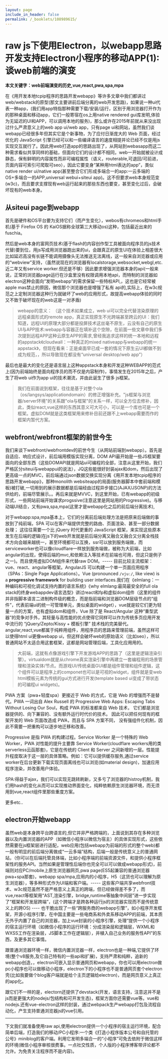 ```yaml
---
layout: page
include_in_header: false
permalink: /_booklets/108989615/
---
```

raw js下使用Electron，以webapp思路开发支持Electron小程序的移动APP(1):谈web前端的演变
=====

__本文关键字：web前端演变的历史,vue,react,pwa,spa,mpa__

在《用开发本地tcpip程序的思路开发webapp》等许多文章中我们都讲过web/webstack的原型(那文主要讲前后端分离的web开发思路)，如果说一种ui代表一种app，(我们用app特指那种需要下载/安装/运行，区别于用浏览器打开作为的那种桌面和移动app，它们一般寄宿在os上用native rendered gui库发明,体验为无延迟的UI和APP，可以调用本地的服务)，那么或许在2015年前就从来没出现过什么严肃意义上的web app ui/web app，只有page ui和网站，虽然我们谈webapp已经很多年但其实它是个新事物，为了应付日渐庞大的 Web 页面，经过优化的 JavaScript 引擎已经可以和一些编译语言的速度相提并论已经不仅是用js实现交互就行了。因此用web打造app的思路出现了，从网站到webasapp而这二种需求看似共享同样的基础，但面向它们的设计都不相同，web一开始就被设计成静态，保有鲜明的内容属性而非可编程属性（语义，routerable,可退回/可前进，页面内容可索引可爬取可seo），因此它要变身“某种用html表达的app”，类似native render ui/native app(甚至整合它们形成多端合一的app:一云多端的OS+多端合一的APP,universal webui+siteui app)。这不但要求web本身规范变(w3c)，而且要求支撑现有web运行起来的那些东西也要变，甚至变化过后，会破坏现有的web本身。

从siteui page到webapp
-----

首先是硬件和OS平台要为支持它们（而产生变化），webos有chromeos和html手机(基于 Firefox OS 的 KaiOS据称全球第三大移动os)这种，包括最近出来的fuschia。

然后是web本身的富网页技术(基于flash的内容创作型工具被面向程序员的js技术代替)要到位，用js写成用浏览器跑出来的ui，会跟真正的原生UI在体验上相差很大比如延迟高没有长链不能调用摄像头无法推送无法离线，这一般来自浏览器或应用的“webview”支持，（虽然说现在的浏览器有localstorage,websocket,webgl,etc.近二年又有service worker.但还是不够）因此要求增强浏览器本身的api(一般来说，正常的浏览器page运行在沙盒里没有权限调用本地api，而特制的浏览器如electron这种会面向“发明webapp”的需求保留一些特权API,，这也是它经常被apple mas禁止的原因，微信那个浏览器也是增强了私有 api的,实际上，在w3c规范之上定制浏览器这种行为就破坏了web的应用形式，故提高webapp体验的同时又不致于破坏现在的web这是一对矛盾)

> webapp的意义：
>（这个技术如果成立，web ui可以完全代替渲染原理的远程桌面形式的remote app，真正实现原生不光跨端甚至跨云的UI：我们知道，远程UI的原理大部分都是投屏技术这丝毫不原生，云没有自己的原生UI与APP技术:webapp与容器正在填补这个空隙，在前面一些文章中我们多次提到远程APP这种云原生APP的需求,曾经我追求这样的统一本地和远程的appstack《cloudwall：一种真正的mixed nativeapp与webapp的统一appstack》，但现在看来：正是桌面早已成一套的情况下原生云UI都做不到成为规范，，所以导致现在都没有“universal desktop/web app”）

最后也是最大的变化还是语言层上这种appstack本身和开发这种WEBAPP的范式上(因为前端始终是面向程序员的而不仅是内容制作)，事情发生在2015年之后，产生了将web ui作为app ui的技术潮流，并由此诞生了很多 js框架。

> 我们在前面说到框架，往往是基于对整个ola（os/langsys/applicationdomain）的修正增强补充。"js框架与浏览器/server环境"的关系跟"ola与框架"的关系一样，可以全方位去修补，因此，类似react,vue这样的东西其意义可大可小，可以是一个库也可是一个框架。虚拟DOM就是这类框架用来修补目前还跟不上webapp需要而作的框架内暂代方案。

webfront/webfront框架的前世今生
-----

我们来谈下webfront/webfrontdev的前世今生（从网站前端到webapp）。首先是自适应、响应式设计，前后端用模版实现分离，DOM API最开始是一些JS框架要面向的全部东西（这些DOMAPI就是网站ui可编程的全部，注意从这里开始，我们严格区分siteui与webappui的说法），JQ这些能很好封装ajax和dom，然后出现了更高级一点的MVC，前后端通过json数据交换实现分离《用开发本地tcpip程序的思路开发webapp》，那种monolith websiteapp的局面(服务器脚本中套前端和模板)被打破,一切用到的展示数据都是后端经由过程异步接口(AJAX/JSONP)的方法供给的，前端尽管展示。。再后来就是MVVC，到这里开始，已有webapp的初级形式，一些网站前端开始谋求progssive(注意这里是网站用的Progressive)。与移动端UI结合，又有pwa,spa,mpa(这里才是webapp化之后的前后端分离技术),

对于webapp:spa,mpa基本上，它们的分离前后端处理方法是把原来后端做的事放到了纯前端，SPA 可以在客户端提供完整的路由、页面渲染、甚至一部分数据处理； 这往往需要一个比 jQuery 时代更重的 JavaScript 框架，来实现这些原本发生在后端的逻辑(在js下的web开发就是前后端分离又融合又融合又分离全栈技术方向会越来越统一，甚至环境都可以互换，ssr可以放到服务端做，而serviceworker也可以像cloudflare一样放到服务端做，被称为大前端，比如angular的出现，使得后端的mvc,和依赖注入等技术在前端也可用，但这只是例子之一)。而且使用虚拟DOM组件来代替raw DOM。----- 目前比较主流框架：vue、react、angular等框架。AngularJS 可以构建一个单一页面应用程序（SPAs：Single Page Applications）。Vue (pronounced `/vjuː/`, like view) is a **progressive framework** for building user interfaces.我们在《elmlang：一种编码和可视化调试支持内置的语言系统》《why elmlang:最简最安全的full ola stack的终身webappdev语言选型》讲过react和fp和虚拟dom组件（这里的组件并非指脚本语言二进制构件级的概念，而是指前端和浏览器DOM层级节点的“组件”，代表前端ui的统一可管理单元，类似桌面的widget），vue就是较它们更为轻量一点的方案，也有虚拟dom和组件，Vue 除了是 React/Angular 这种“重型武器”的竞争对手外，其轻量与高性能的优点使得它同样可以作为传统多页应用开发中流行的 “jQuery/Zepto/Kissy + 模板引擎” 技术栈的完美替代。angular,react,vue都属于纯粹用组件，用程序员的思路来管理前端，虽然这样可以使得html ui更像webapp ui，但这样会破坏web的原始语义（比如seo），所以普通网站不太适合用这套框架，这都是网站管理后端，工具化应用用的。

> 大前端，这就有点像游戏引擎下开发游戏APP的思路了（这里是逻辑渲染引擎）。virtualdom就是从chrome真实渲染引擎中再建立一套编程用的场景管理和渲染实体/节点。而游戏UI/传统桌面GUI都是组件管理和组件逻辑，这个组件可以是程序上的componet也可以是可视的widget，组件就是变web html模板元素为传统的gui方式进行开发(template based ui变成了带状态的可编程ui widgets)。

PWA 方案（pwa+轻度spa）更接近于 Web 的方式，它是 Web 的增强而不是替代。PWA 一词出自 Alex Russell 的 Progressive Web Apps: Escaping Tabs Without Losing Our Soul，构成 PWA 的标准都来自 Web 技术， 它们都是浏览器提供的、向下兼容的、没有额外运行时代价的技术。 因此可以把任何现有的框架开发的 Web 页面改造成 PWA，而且与 SPA 方案不同， 没有强组件化机制，因此不需要一把重构可以逐步地迁移和改善。

Progressive 是指 PWA 的构建过程。Service Worker 是一个特殊的 Web Worker，PWA 对性能的提升主要靠 Service Worker(cloudflare workers用的类serverless云函那套)，它是在传统的 Client 和 Server 之间新增的一层。性能提升程度取决于这一层的具体策略。例如：它可以提供缓存服务,通过service worker在后台更新下载实现页面离线也可以浏览(如material design)，加速应用程序渲染，并改善用户体验。

SPA:得益于ajax，我们可以实现无跳转刷新，又多亏了浏览器的histroy机制，我们用hash的变化从而可以实现推动界面变化，纯粹依赖原生浏览器环境，而无须用到vue,react组件里那些重度方案。

更多etc..

electron开始webapp
-----

虽然web是本身跨平台跨语言的,但它并非严格跨端的，上面说到其存在多种浏览器以及内置浏览器的APP（如微信小程序以微信为宿主）的具体实现形式，这些依然需要在js框架层进行适配，web应用(包括webapp为前端的形式的整个web)都一般有明显的前后端分离做成“一云多端”结构，后端一般是传统意义上的普通网站，（你可以在后端托管具体端，比如小程序端的前端资源文件，和提供小程序框架性的服务API。当然如果是管理性后端你也完全可以可以做成webapp形式)，前端则对应PC/mobile上原生浏览器网页,pwa page(ES5起兼容的普通浏览器pwa+spa那套)，webapp spa/mpa,应用内的小程序，H5（这货也可以理解为原生浏览器），等多种形式作为UI端和客户端。----- 这些客户端共享webfront技术、w3c规范虽然不是严格意义上真正的跨端，但已经做得差不多了，而vue,react等框架用“AST,渲染引擎，bridge,runtime等抽象中间层”进一步实现了“框架和开发层跨端”，(这个跨端才是跨各种运行js的浏览器实现而不是传统意义上的跨OS) ---- 也干脆出现了一些“跨服务商的webapp引擎”，如小程序开发框架，开源小程序引擎，在中国主要是一些电商系和外卖系移动APP的前端，其本质无外乎内置了自己的浏览器，加上vue封装的小程序引擎，处理“提供一个小程序的宿主运行环境（如微信小程序的运行环境：分成渲染层和逻辑层，WXML和WXSS工作在渲染层，JS脚本工作在逻辑层），并植入自己业务的服务性API”的东西，及更多其它事情。

跟普通浏览器环境一样，微信内置浏览器一样，electron也是一种端,它提供了环境(整个v8服务,及它自己特有的一些api和扩展)，支持严肃和纯粹，追新的webapp创造，，electron可嵌入显示普通网页和webapp，你也可以用electron做pc小程序也可以做移动小程序，electron下的小程序也不是普通网页套个electron壳(比如我要做个blog客户端就是给个主页逻辑给electron)，而是网页意义上真正的app化。

跟它们不一样的是，electorn还提供了devstack(开发，语言支持，注意这并不是js而是更强大的nodejs/包结构和可开发生态)，框架方面你还需要vue等。vue和nodejs.还有vue-electron这样的封装，通过webpack生产webapp打包及流程自动化，产生支持普通浏览器js的vue引用。


-------


下文我们就准备使用raw api,使用electron提供一个小程序的宿主运行环境，配合简单后端，打造我们的移动/PC小程序:一个类《打造小程序版本公号和自托管的公号》miniblog的客户端。利用它发明多端合一的“小程序”可免去依附于微信这样的环境(微信小程序审核很费事。一点社交性质，个人版的小程序博客带评论都不允许。为免责关注程序而不是内容)。








